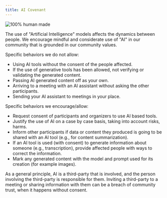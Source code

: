 ```yaml
---
title: AI Covenant
---
```


![100% human made](https://img.shields.io/badge/100%25%20human%20made-violet?style=for-the-badge&logo=myspace)

The use of "Artificial Intelligence" models affects the dynamics between people. We encourage mindful and considerate use of "AI" in our community that is grounded in our community values.

Specific behaviors we do not allow:

- Using AI tools without the consent of the people affected.
- If the use of generative tools has been allowed, not verifying or validating the generated content.
- Passing AI generated content off as your own.
- Arriving to a meeting with an AI assistant without asking the other participants.
- Sending your AI assistant to meetings in your place.

Specific behaviors we encourage/allow:

- Request consent of participants and organizers to use AI based tools.
- Justify the use of AI on a case by case basis, taking into account risks, harms.
- Inform other participants if data or content they produced is going to be shared with an AI tool (e.g., for content summarization).
- If an AI tool is used (with consent) to generate information about someone (e.g., transcription), provide affected people with ways to correct the information.
- Mark any generated content with the model and prompt used for its creation (for example images).

As a general principle, AI is a third-party that is involved, and the person involving the third-party is responsible for them. Inviting a third-party to a meeting or sharing information with them can be a breach of community trust, when it happens without consent.
